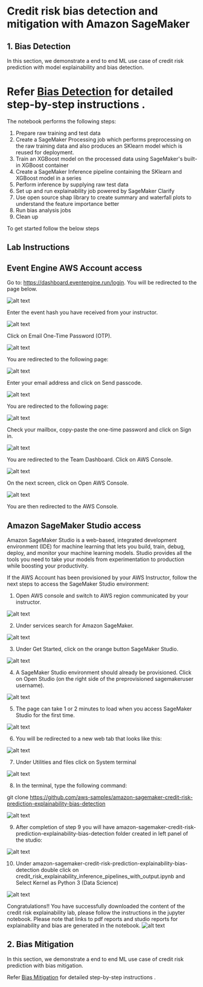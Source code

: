 # Credit risk bias detection and mitigation with Amazon SageMaker


## 1. Bias Detection

In this section, we demonstrate a end to end ML use case of credit risk prediction with model explainability and bias detection.

Refer [Bias Detection](https://github.com/aws-samples/amazon-sagemaker-credit-risk-prediction-explainability-bias-detection/blob/main/explainability-and-bias-detection/README.md) for detailed step-by-step instructions .
=======

The notebook performs the following steps:

1. Prepare raw training and test data
2. Create a SageMaker Processing job which performs preprocessing on the raw training data and also produces an SKlearn model which is reused for deployment.
3. Train an XGBoost model on the processed data using SageMaker's built-in XGBoost container
4. Create a SageMaker Inference pipeline containing the SKlearn and XGBoost model in a series
5. Perform inference by supplying raw test data
6. Set up and run explainability job powered by SageMaker Clarify
7. Use open source shap library to create summary and waterfall plots to understand the feature importance better
8. Run bias analysis jobs
9. Clean up

To get started follow the below steps 







## Lab Instructions
## Event Engine AWS Account access

Go to: https://dashboard.eventengine.run/login. You will be redirected to the page below.

![alt text](static/1.png)

Enter the event hash you have received from your instructor.

![alt text](static/2.png)

Click on Email One-Time Password (OTP).

![alt text](static/3.png)

You are redirected to the following page:

![alt text](static/4.png)

Enter your email address and click on Send passcode.

![alt text](static/5.png)

You are redirected to the following page:

![alt text](static/6.png)

Check your mailbox, copy-paste the one-time password and click on Sign in.

![alt text](static/7.png)

You are redirected to the Team Dashboard. Click on AWS Console.

![alt text](static/8.png)

On the next screen, click on Open AWS Console.

![alt text](static/9.png)

You are then redirected to the AWS Console.



## Amazon SageMaker Studio access

Amazon SageMaker Studio is a web-based, integrated development environment (IDE) for machine learning that lets you build, train, debug, deploy, and monitor your machine learning models. Studio provides all the tools you need to take your models from experimentation to production while boosting your productivity.

If the AWS Account has been provisioned by your AWS Instructor, follow the next steps to access the SageMaker Studio environment:

1. Open AWS console and switch to AWS region communicated by your instructor.

![alt text](static/11.png)

2. Under services search for Amazon SageMaker.

![alt text](static/12.png)

3. Under Get Started, click on the orange button SageMaker Studio.

![alt text](static/13.png)

4. A SageMaker Studio environment should already be provisioned. Click on Open Studio (on the right side of the preprovisioned sagemakeruser username).

![alt text](static/14.png)

5. The page can take 1 or 2 minutes to load when you access SageMaker Studio for the first time.

![alt text](static/15.png)

6. You will be redirected to a new web tab that looks like this:

![alt text](static/16.png)

7. Under Utilities and files click on System terminal

![alt text](static/17.png)

8. In the terminal, type the following command:

git clone https://github.com/aws-samples/amazon-sagemaker-credit-risk-prediction-explainability-bias-detection

![alt text](static/18.png)

9. After completion of step 9 you will have amazon-sagemaker-credit-risk-prediction-explainability-bias-detection folder created in left panel of the studio:

![alt text](static/19.png)

10. Under amazon-sagemaker-credit-risk-prediction-explainability-bias-detection double click on credit_risk_explainability_inference_pipelines_with_output.ipynb and Select Kernel as Python 3 (Data Science)

![alt text](static/20.png)

Congratulations!! You have successfully downloaded the content of the credit risk explainability lab, please follow the instructions in the jupyter notebook.
Please note that links to pdf reports and studio reports for explainability and bias are generated in the notebook.
![alt text](static/21.png)

## 2. Bias Mitigation

In this section, we demonstrate a end to end ML use case of credit risk prediction with bias mitigation.

Refer [Bias Mitigation](https://github.com/aws-samples/amazon-sagemaker-credit-risk-prediction-explainability-bias-detection/blob/main/bias-mitigation/README.md) for detailed step-by-step instructions .
